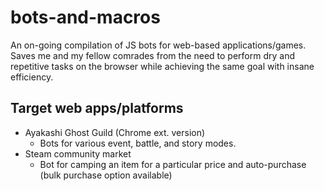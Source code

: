 # bots-and-macros
An on-going compilation of JS bots for web-based applications/games. Saves me and my fellow comrades from the need to perform dry and repetitive tasks on the browser while achieving the same goal with insane efficiency.

## Target web apps/platforms
* Ayakashi Ghost Guild (Chrome ext. version)
  * Bots for various event, battle, and story modes.
* Steam community market
  * Bot for camping an item for a particular price and auto-purchase (bulk purchase option available)
